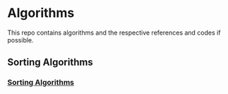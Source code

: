 # Algorithms


This repo contains algorithms and the respective references and codes if possible.

## Sorting Algorithms

### [Sorting Algorithms](https://github.com/DeadlyNoobie/Algorithms/tree/main/Sorting_Algorithms)
